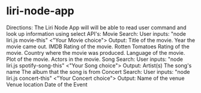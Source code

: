 # liri-node-app

Directions: 
The Liri Node App will will be able to read user command and look up information using select API's:
  Movie Search: 
    User inputs: "node liri.js movie-this" <"Your Movie choice">
    Output: 
      Title of the movie.
      Year the movie came out.
      IMDB Rating of the movie.
      Rotten Tomatoes Rating of the movie.
      Country where the movie was produced.
      Language of the movie.
      Plot of the movie.
      Actors in the movie.
  Song Search:
    User inputs: "node liri.js spotify-song-this" <"Your Song choice">
    Output: 
      Artist(s)
      The song's name
      The album that the song is from
  Concert Search:
    User inputs: "node liri.js concert-this" <"Your Concert choice">
    Output: 
      Name of the venue
      Venue location
      Date of the Event 

